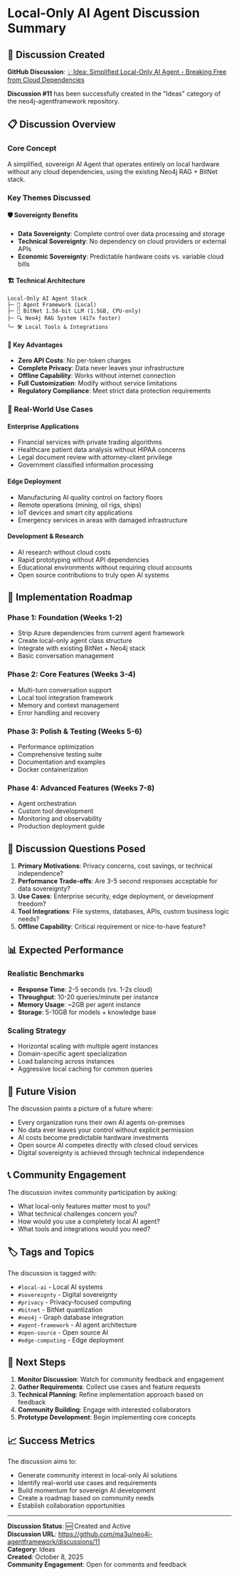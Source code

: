 # Local-Only AI Agent Discussion Summary

## 🎯 Discussion Created

**GitHub Discussion**: [💡 Idea: Simplified Local-Only AI Agent - Breaking Free from Cloud Dependencies](https://github.com/ma3u/neo4j-agentframework/discussions/11)

**Discussion #11** has been successfully created in the "Ideas" category of the neo4j-agentframework repository.

## 📋 Discussion Overview

### Core Concept
A simplified, sovereign AI Agent that operates entirely on local hardware without any cloud dependencies, using the existing Neo4j RAG + BitNet stack.

### Key Themes Discussed

#### 🛡️ Sovereignty Benefits
- **Data Sovereignty**: Complete control over data processing and storage
- **Technical Sovereignty**: No dependency on cloud providers or external APIs
- **Economic Sovereignty**: Predictable hardware costs vs. variable cloud bills

#### 🏗️ Technical Architecture
```
Local-Only AI Agent Stack
├─ 🤖 Agent Framework (Local)
├─ 🧠 BitNet 1.58-bit LLM (1.5GB, CPU-only)
├─ 🔍 Neo4j RAG System (417x faster)
└─ 🛠️ Local Tools & Integrations
```

#### 💪 Key Advantages
- **Zero API Costs**: No per-token charges
- **Complete Privacy**: Data never leaves your infrastructure  
- **Offline Capability**: Works without internet connection
- **Full Customization**: Modify without service limitations
- **Regulatory Compliance**: Meet strict data protection requirements

### 🎪 Real-World Use Cases

#### Enterprise Applications
- Financial services with private trading algorithms
- Healthcare patient data analysis without HIPAA concerns
- Legal document review with attorney-client privilege
- Government classified information processing

#### Edge Deployment
- Manufacturing AI quality control on factory floors
- Remote operations (mining, oil rigs, ships)
- IoT devices and smart city applications
- Emergency services in areas with damaged infrastructure

#### Development & Research
- AI research without cloud costs
- Rapid prototyping without API dependencies
- Educational environments without requiring cloud accounts
- Open source contributions to truly open AI systems

## 🚀 Implementation Roadmap

### Phase 1: Foundation (Weeks 1-2)
- Strip Azure dependencies from current agent framework
- Create local-only agent class structure
- Integrate with existing BitNet + Neo4j stack
- Basic conversation management

### Phase 2: Core Features (Weeks 3-4)
- Multi-turn conversation support
- Local tool integration framework
- Memory and context management
- Error handling and recovery

### Phase 3: Polish & Testing (Weeks 5-6)
- Performance optimization
- Comprehensive testing suite
- Documentation and examples
- Docker containerization

### Phase 4: Advanced Features (Weeks 7-8)
- Agent orchestration
- Custom tool development
- Monitoring and observability
- Production deployment guide

## 🤔 Discussion Questions Posed

1. **Primary Motivations**: Privacy concerns, cost savings, or technical independence?
2. **Performance Trade-offs**: Are 3-5 second responses acceptable for data sovereignty?
3. **Use Cases**: Enterprise security, edge deployment, or development freedom?
4. **Tool Integrations**: File systems, databases, APIs, custom business logic needs?
5. **Offline Capability**: Critical requirement or nice-to-have feature?

## 📊 Expected Performance

### Realistic Benchmarks
- **Response Time**: 2-5 seconds (vs. 1-2s cloud)
- **Throughput**: 10-20 queries/minute per instance
- **Memory Usage**: ~2GB per agent instance
- **Storage**: 5-10GB for models + knowledge base

### Scaling Strategy
- Horizontal scaling with multiple agent instances
- Domain-specific agent specialization
- Load balancing across instances
- Aggressive local caching for common queries

## 🔮 Future Vision

The discussion paints a picture of a future where:
- Every organization runs their own AI agents on-premises
- No data ever leaves your control without explicit permission
- AI costs become predictable hardware investments
- Open source AI competes directly with closed cloud services
- Digital sovereignty is achieved through technical independence

## 📞 Community Engagement

The discussion invites community participation by asking:
- What local-only features matter most to you?
- What technical challenges concern you?
- How would you use a completely local AI agent?
- What tools and integrations would you need?

## 🏷️ Tags and Topics

The discussion is tagged with:
- `#local-ai` - Local AI systems
- `#sovereignty` - Digital sovereignty 
- `#privacy` - Privacy-focused computing
- `#bitnet` - BitNet quantization
- `#neo4j` - Graph database integration
- `#agent-framework` - AI agent architecture
- `#open-source` - Open source AI
- `#edge-computing` - Edge deployment

## 🎯 Next Steps

1. **Monitor Discussion**: Watch for community feedback and engagement
2. **Gather Requirements**: Collect use cases and feature requests
3. **Technical Planning**: Refine implementation approach based on feedback
4. **Community Building**: Engage with interested collaborators
5. **Prototype Development**: Begin implementing core concepts

## 📈 Success Metrics

The discussion aims to:
- Generate community interest in local-only AI solutions
- Identify real-world use cases and requirements
- Build momentum for sovereign AI development
- Create a roadmap based on community needs
- Establish collaboration opportunities

---

**Discussion Status**: 🆕 Created and Active  
**Discussion URL**: https://github.com/ma3u/neo4j-agentframework/discussions/11  
**Category**: Ideas  
**Created**: October 8, 2025  
**Community Engagement**: Open for comments and feedback